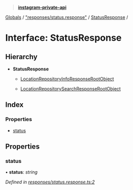> **[instagram-private-api](../README.md)**

[Globals](../README.md) / ["responses/status.response"](../modules/_responses_status_response_.md) / [StatusResponse](_responses_status_response_.statusresponse.md) /

# Interface: StatusResponse

## Hierarchy

* **StatusResponse**

  * [LocationRepositoryInfoResponseRootObject](_responses_location_repository_info_response_.locationrepositoryinforesponserootobject.md)

  * [LocationRepositorySearchResponseRootObject](_responses_location_repository_search_response_.locationrepositorysearchresponserootobject.md)

## Index

### Properties

* [status](_responses_status_response_.statusresponse.md#status)

## Properties

###  status

• **status**: *string*

*Defined in [responses/status.response.ts:2](https://github.com/dilame/instagram-private-api/blob/3e16058/src/responses/status.response.ts#L2)*